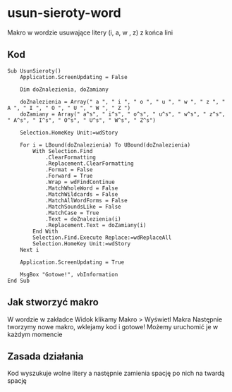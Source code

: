 # usun-sieroty-word
Makro w wordzie usuwające litery (i, a, w , z) z końca lini

## Kod

```bas 
Sub UsunSieroty()
    Application.ScreenUpdating = False

    Dim doZnalezienia, doZamiany

    doZnalezienia = Array(" a ", " i ", " o ", " u ", " w ", " z ", " A ", " I ", " O ", " U ", " W ", " Z ")
    doZamiany = Array(" a^s", " i^s", " o^s", " u^s", " w^s", " z^s", " A^s", " I^s", " O^s", " U^s", " W^s", " Z^s")

    Selection.HomeKey Unit:=wdStory

    For i = LBound(doZnalezienia) To UBound(doZnalezienia)
        With Selection.Find
            .ClearFormatting
            .Replacement.ClearFormatting
            .Format = False
            .Forward = True
            .Wrap = wdFindContinue
            .MatchWholeWord = False
            .MatchWildcards = False
            .MatchAllWordForms = False
            .MatchSoundsLike = False
            .MatchCase = True
            .Text = doZnalezienia(i)
            .Replacement.Text = doZamiany(i)
        End With
        Selection.Find.Execute Replace:=wdReplaceAll
        Selection.HomeKey Unit:=wdStory
    Next i

    Application.ScreenUpdating = True

    MsgBox "Gotowe!", vbInformation
End Sub
``` 

## Jak stworzyć makro

W wordzie w zakładce Widok klikamy Makro > Wyświetl Makra
Następnie tworzymy nowe makro, wklejamy kod i gotowe! Możemy uruchomić je w każdym momencie

## Zasada działania

Kod wyszukuje wolne litery a następnie zamienia spację po nich na twardą spację 
